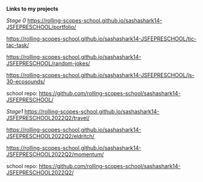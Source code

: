 **Links to my projects**

*Stage 0*
https://rolling-scopes-school.github.io/sashashark14-JSFEPRESCHOOL/portfolio/

https://rolling-scopes-school.github.io/sashashark14-JSFEPRESCHOOL/tic-tac-task/

https://rolling-scopes-school.github.io/sashashark14-JSFEPRESCHOOL/random-jokes/

https://rolling-scopes-school.github.io/sashashark14-JSFEPRESCHOOL/js-30-ecosounds/

school repo:
https://github.com/rolling-scopes-school/sashashark14-JSFEPRESCHOOL/

*Stage1*
https://rolling-scopes-school.github.io/sashashark14-JSFEPRESCHOOL2022Q2/travel/

 https://rolling-scopes-school.github.io/sashashark14-JSFEPRESCHOOL2022Q2/eldritch/

 https://rolling-scopes-school.github.io/sashashark14-JSFEPRESCHOOL2022Q2/momentum/

 school repo:
 https://github.com/rolling-scopes-school/sashashark14-JSFEPRESCHOOL2022Q2/

